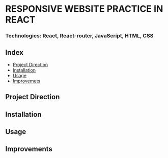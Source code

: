 # RESPONSIVE WEBSITE PRACTICE IN REACT

### Technologies: React, React-router, JavaScript, HTML, CSS

## Index
* [Project Direction](#Project)
* [Installation](#Install)
* [Usage](#Usage)
* [Improvemets](#Improvements)

## <a name="Project">Project Direction</a>

## <a name="Install">Installation</a>

## <a name="Usage">Usage</a>

## <a name="Improvements">Improvements</a>